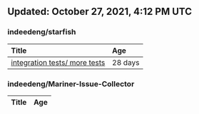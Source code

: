 ## Updated: October 27, 2021, 4:12 PM UTC


### indeedeng/starfish
|**Title**|**Age**|
|:----|:----|
|[integration tests/ more tests](https://github.com/indeedeng/starfish/issues/117)|28&nbsp;days|


### indeedeng/Mariner-Issue-Collector
|**Title**|**Age**|
|:----|:----|